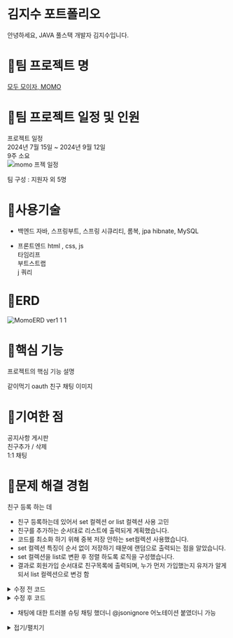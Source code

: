 <h1>김지수 포트폴리오</h1>
안녕하세요, JAVA 풀스택 개발자 김지수입니다.

# 🚨팀 프로젝트 명
[모두 모이자, MOMO](http://momo2gather.com/member/welcome)

# 🚨팀 프로젝트 일정 및 인원
프로젝트 일정<br>
2024년 7월 15일 ~ 2024년 9월 12일 <br>
9주 소요 <br>
![momo 프젝 일정](https://github.com/user-attachments/assets/15151a42-95b9-4c11-b051-6695cd882b7c)

팀 구성 : 지원자 외 5명<br>
 

# 🚨사용기술
- 백엔드
자바, 스프링부트, 스프링 시큐리티, 롬복, jpa hibnate, MySQL<br>

- 프론트엔드
html , css, js<br>
타임리프<br>
부트스트랩<br>
j 쿼리 <br>

# 🚨ERD
![MomoERD ver1 1 1](https://github.com/user-attachments/assets/1f4de842-c053-4456-a8a7-f211ca36a0b4)



# 🚨핵심 기능
프로젝트의 핵심 기능 설명 <br>

같이먹기
oauth
친구
채팅 
이미지


# 🚨기여한 점
공지사항 게시판<br>
친구추가 / 삭제 <br>
1:1 채팅 <br>



# 🚨문제 해결 경험
친구 등록 하는 데 
- 친구 등록하는데 있어서 set 컬렉션 or list 컬렉션 사용 고민<br>
- 친구를 추가하는 순서대로 리스트에 출력되게 계획했습니다.
- 코드를 최소화 하기 위해 중복 저장 안하는 set컬렉션 사용했습니다.
- set 컬렉션 특징이 순서 없이 저장하기 때문에 랜덤으로 출력되는 점을 알았습니다.
- set 컬렉션을 list로 변환 후 정렬 하도록 로직을 구성했습니다.
- 결과로 회원가입 순서대로 친구목록에 출력되며, 누가 먼저 가입했는지 유저가 알게 되서 list 컬렉션으로 변겅 함

<details>
 <summary>수정 전 코드</summary>

 ## ㅇㅇㅇ
 friend/FriendService.java
</details>

<details>
 <summary>수정 후 코드</summary>

 ## 최종적으로 완료된 코드 넣기 
</details>



- 채팅에 대한 트러블 슈팅
채팅 했더니 @jsonignore 어노테이션 붙였더니 가능

<details>
 <summary>접기/펼치기</summary>

 ## 접은 내용
 접은 내용
</details>

